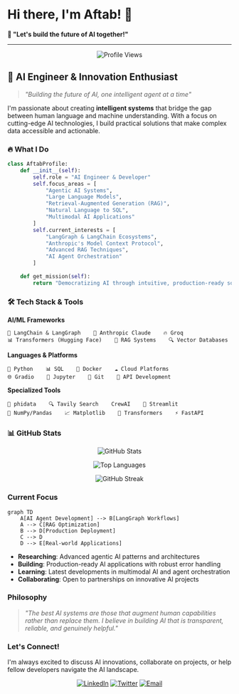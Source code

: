 # Hi there, I'm Aftab! 👋
 
**💬 "Let's build the future of AI together!"**
  
</div> 

---

<div align="center">
  <img src="https://komarev.com/ghpvc/?username=Aftabbs&style=for-the-badge&color=blueviolet" alt="Profile Views"/>
</div>


## 🚀 AI Engineer & Innovation Enthusiast

> *"Building the future of AI, one intelligent agent at a time"*

I'm passionate about creating **intelligent systems** that bridge the gap between human language and machine understanding. With a focus on cutting-edge AI technologies, I build practical solutions that make complex data accessible and actionable.

### 🔥 What I Do

```python
class AftabProfile:
    def __init__(self):
        self.role = "AI Engineer & Developer"
        self.focus_areas = [
            "Agentic AI Systems",
            "Large Language Models", 
            "Retrieval-Augmented Generation (RAG)",
            "Natural Language to SQL",
            "Multimodal AI Applications"
        ]
        self.current_interests = [
            "LangGraph & LangChain Ecosystems",
            "Anthropic's Model Context Protocol",
            "Advanced RAG Techniques",
            "AI Agent Orchestration"
        ]
    
    def get_mission(self):
        return "Democratizing AI through intuitive, production-ready solutions"
```



### 🛠️ Tech Stack & Tools

**AI/ML Frameworks**
```
🧠 LangChain & LangGraph    🤖 Anthropic Claude    🔥 Groq
📊 Transformers (Hugging Face)    🎯 RAG Systems    🔍 Vector Databases
```

**Languages & Platforms**
```
🐍 Python    📊 SQL    🐳 Docker    ☁️ Cloud Platforms
🌐 Gradio    📓 Jupyter    🔧 Git    🚀 API Development
```

**Specialized Tools**
```
🔗 phidata    🔍 Tavily Search    CrewAI    🎨 Streamlit
🧮 NumPy/Pandas    📈 Matplotlib    🤗 Transformers    ⚡ FastAPI
```

### 📊 GitHub Stats

<div align="center">
  
![GitHub Stats](https://github-readme-stats.vercel.app/api?username=Aftabbs&show_icons=true&theme=radical&hide_border=true&count_private=true)

![Top Languages](https://github-readme-stats.vercel.app/api/top-langs/?username=Aftabbs&layout=compact&theme=radical&hide_border=true)

![GitHub Streak](https://streak-stats.demolab.com/?user=Aftabbs&theme=radical&hide_border=true)

</div>

### Current Focus

```mermaid
graph TD
    A[AI Agent Development] --> B[LangGraph Workflows]
    A --> C[RAG Optimization]
    B --> D[Production Deployment]
    C --> D
    D --> E[Real-world Applications]
```

-  **Researching**: Advanced agentic AI patterns and architectures
-  **Building**: Production-ready AI applications with robust error handling
-  **Learning**: Latest developments in multimodal AI and agent orchestration
-  **Collaborating**: Open to partnerships on innovative AI projects

### Philosophy

> *"The best AI systems are those that augment human capabilities rather than replace them. I believe in building AI that is transparent, reliable, and genuinely helpful."*


###  Let's Connect!

I'm always excited to discuss AI innovations, collaborate on projects, or help fellow developers navigate the AI landscape.

<div align="center">

[![LinkedIn](https://img.shields.io/badge/-LinkedIn-0077B5?style=for-the-badge&logo=linkedin&logoColor=white)](https://www.linkedin.com/in/mohammed-aftab-526b7a257/)
[![Twitter](https://img.shields.io/badge/-Medium-1DA1F2?style=for-the-badge&logo=medium&logoColor=black)](https://medium.com/@aftab001x)
[![Email](https://img.shields.io/badge/-Email-D14836?style=for-the-badge&logo=gmail&logoColor=white)](mailto:aftab001x@gmail.com)



